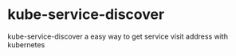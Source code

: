 # kube-service-discover
kube-service-discover a easy way to get service visit address with kubernetes
